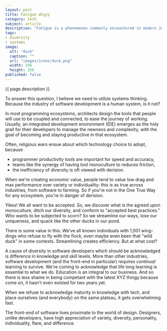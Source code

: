 ```yaml
---
layout: post
title: Fatigue whyyy
category: tech
subject: article
description: "Fatigue is a phenomenon commonly encountered in modern JavaScript development. Why?"
tags:
- diversity
- systems
image:
  alt: "duck"
  caption: ""
  url: "images/icons/duck.png"
  width: 256
  height: 256
published: false
---
```


{{ page.description }}

To answer this question, I believe we need to utilize systems thinking.
Because the industry of software development is a human system, is it not?

In most programming ecosystems, architects design the tools that people will
use to be coupled and connected, to ease the journey of working. Usually, an
integrated development environment (IDE) emerges as the holy grail for
their developers to manage the newness and complexity, with the goal of becoming
and staying productive in that ecosystem.

Often, religious wars ensue about which technology choice to adopt, because

* programmer productivity tools are important for speed and accuracy,
* teams like the synergy of having tool monoculture to reduces friction,
* the inefficiency of diversity is oft viewed with derision.

When we're creating economic value, people tend to value
low drag and max performance over variety or individuality:
this is as true across industries, from software to farming.
So if you're not in the One True Way for any ecosystem,
you're in danger of derision.

Yikes! We all want to be accepted.
So, we discover what is the agreed upon monoculture, ditch our diversity,
and conform to "accepted best practices."
Who wants to be subjected to scorn?
So we streamline our ways, lose our uniqueness, and
quack like the other ducks in our pond.

There is some value in this. We've all known individuals with 1,001 wing-dings
who refuse to fly with the flock, even maybe even been that "wild duck"
in some contexts. Streamlining creates efficiency. But at what cost?

A cause of diversity in software developers which should be acknowledged
is difference in knowledge and skill levels.
More than other industries, software
development (and the front-end in particular) requires _continual_ learning
to survive.
We're coming to acknowledge that life long learning is essential
to what we do. Education is an integral to our business. And so there is less
shame in being competant with the latest XYZ thingy because
come on, it hasn't even existed for two years yet.

When we refuse to acknowledge maturity in knowledge with tech, and place
ourselves (and everybody) on the same plateau, it gets overwhelming fast.

The front-end of software lives proximate to the world of design. Designers,
unlike developers, have high appreciation of variety, diversity,
personality, individuality, flare, and difference.
